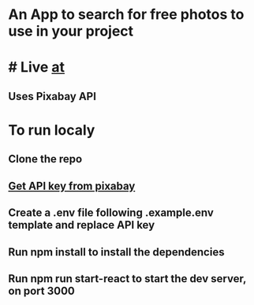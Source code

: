 # An App to search for free photos to use in your project
# # Live [at](https://free-img-search.herokuapp.com/)
## Uses Pixabay API

# To run localy
## Clone the repo
## [Get API key from pixabay](https://pixabay.com/api/docs/)
## Create a .env file following .example.env template and replace API key
## Run npm install to install the dependencies
## Run npm run start-react to start the dev server, on port 3000
